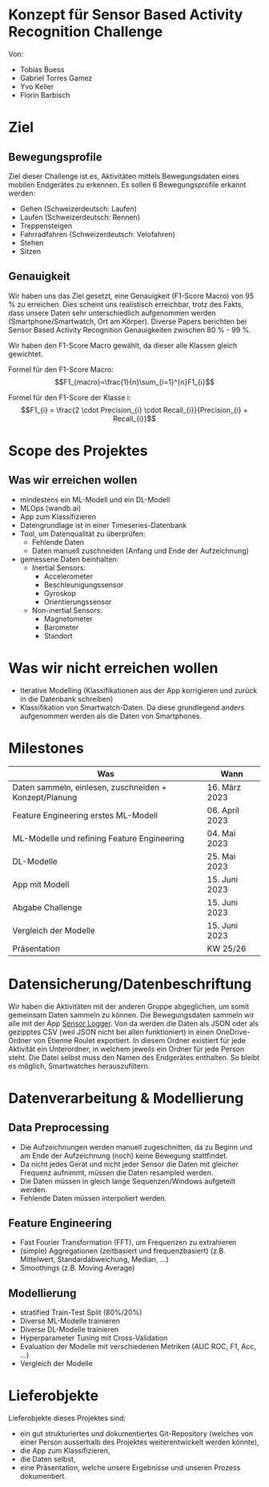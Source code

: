 # Konzept für Sensor Based Activity Recognition Challenge
Von:

- Tobias Buess
- Gabriel Torres Gamez
- Yvo Keller
- Florin Barbisch  

# Ziel
## Bewegungsprofile
Ziel dieser Challenge ist es, Aktivitäten mittels Bewegungsdaten eines mobilen Endgerätes zu erkennen. Es sollen 6 Bewegungsprofile erkannt werden:

 - Gehen (Schweizerdeutsch: Laufen)
 - Laufen (Schweizerdeutsch: Rennen)
 - Treppensteigen
 - Fahrradfahren (Schweizerdeutsch: Velofahren)
 - Stehen
 - Sitzen

## Genauigkeit
Wir haben uns das Ziel gesetzt, eine Genauigkeit (F1-Score Macro) von 95 % zu erreichen.
Dies scheint uns realistisch erreichbar, trotz des Fakts, dass unsere Daten sehr unterschiedlich aufgenommen werden (Smartphone/Smartwatch, Ort am Körper).
Diverse Papers berichten bei Sensor Based Activity Recognition Genauigkeiten zwischen 80 % - 99 %.

Wir haben den F1-Score Macro gewählt, da dieser alle Klassen gleich gewichtet.

Formel für den F1-Score Macro:
$$F1_{macro}=\frac{1}{n}\sum_{i=1}^{n}F1_{i}$$

Formel für den F1-Score der Klasse i:
$$F1_{i} = \frac{2 \cdot Precision_{i} \cdot Recall_{i}}{Precision_{i} + Recall_{i}}$$


# Scope des Projektes
## Was wir erreichen wollen
- mindestens ein ML-Modell und ein DL-Modell
- MLOps (wandb.ai)
- App zum Klassifizieren
- Datengrundlage ist in einer Timeseries-Datenbank
- Tool, um Datenqualität zu überprüfen:
  - Fehlende Daten
  - Daten manuell zuschneiden (Anfang und Ende der Aufzeichnung)
- gemessene Daten beinhalten:
  - Inertial Sensors:
    - Accelerometer
    - Beschleunigungssensor
    - Gyroskop
    - Orientierungssensor
  - Non-inertial Sensors:
    - Magnetometer
    - Barometer
    - Standort


# Was wir nicht erreichen wollen
 - Iterative Modelling (Klassifikationen aus der App korrigieren und zurück in die Datenbank schreiben)
 - Klassifikation von Smartwatch-Daten. Da diese grundlegend anders aufgenommen werden als die Daten von Smartphones.


# Milestones
| Was                                                    | Wann           |
|--------------------------------------------------------|----------------|
| Daten sammeln, einlesen, zuschneiden + Konzept/Planung | 16. März 2023  |
| Feature Engineering erstes ML-Modell                   | 06. April 2023 |
| ML-Modelle und refining Feature Engineering            | 04. Mai 2023   |
| DL-Modelle                                             | 25. Mai 2023   |
| App mit Modell                                         | 15. Juni 2023  |
| Abgabe Challenge                                       | 15. Juni 2023  |
| Vergleich der Modelle                                  | 15. Juni 2023  |
| Präsentation                                           | KW 25/26       |


# Datensicherung/Datenbeschriftung
Wir haben die Aktivitäten mit der anderen Gruppe abgeglichen, um somit gemeinsam Daten sammeln zu können.
Die Bewegungsdaten sammeln wir alle mit der App [Sensor Logger](https://github.com/tszheichoi/awesome-sensor-logger).
Von da werden die Daten als JSON oder als gezipptes CSV (weil JSON nicht bei allen funktioniert) in einen OneDrive-Ordner von Etienne Roulet exportiert.
In diesem Ordner existiert für jede Aktivität ein Unterordner, in welchem jeweils ein Ordner für jede Person steht. Die Datei selbst muss den Namen des Endgerätes enthalten.
So bleibt es möglich, Smartwatches herauszufiltern.


# Datenverarbeitung & Modellierung
## Data Preprocessing
 - Die Aufzeichnungen werden manuell zugeschnitten, da zu Beginn und am Ende der Aufzeichnung (noch) keine Bewegung stattfindet.
 - Da nicht jedes Gerät und nicht jeder Sensor die Daten mit gleicher Frequenz aufnimmt, müssen die Daten resampled werden.
 - Die Daten müssen in gleich lange Sequenzen/Windows aufgeteilt werden.
 - Fehlende Daten müssen interpoliert werden.

## Feature Engineering
 - Fast Fourier Transformation (FFT), um Frequenzen zu extrahieren
 - (simple) Aggregationen (zeitbasiert und frequenzbasiert) (z.B. Mittelwert, Standardabweichung, Median, ...)
 - Smoothings (z.B. Moving Average)

## Modellierung
 - stratified Train-Test Split (80%/20%)
 - Diverse ML-Modelle trainieren
 - Diverse DL-Modelle trainieren
 - Hyperparameter Tuning mit Cross-Validation
 - Evaluation der Modelle mit verschiedenen Metriken (AUC ROC, F1, Acc, ...)
 - Vergleich der Modelle

# Lieferobjekte
Lieferobjekte dieses Projektes sind:

 - ein gut strukturiertes und dokumentiertes Git-Repository (welches von einer Person ausserhalb des Projektes weiterentwickelt werden könnte),
 - die App zum Klassifizieren,
 - die Daten selbst,
 - eine Präsentation, welche unsere Ergebnisse und unseren Prozess dokumentiert. 
